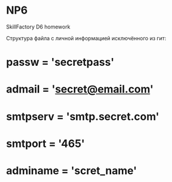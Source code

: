 # NP6
SkillFactory D6 homework

Структура файла с личной информацией исключённого из гит:
# passw = 'secretpass'
# admail = 'secret@email.com'
# smtpserv = 'smtp.secret.com'
# smtport = '465'
# adminame = 'scret_name'
